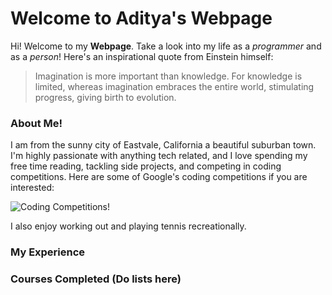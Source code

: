 # Welcome to Aditya's Webpage

Hi! Welcome to my **Webpage**. Take a look into my life as a *programmer* and as a *person*! Here's an inspirational quote from Einstein himself:

> Imagination is more important than knowledge. For
> knowledge is limited, whereas imagination embraces the entire
> world, stimulating progress, giving birth to evolution.



### About Me!

I am from the sunny city of Eastvale, California a beautiful suburban town. I'm highly passionate with anything tech related, and I love spending my free time reading, tackling side projects, and competing in coding competitions. Here are some of Google's coding competitions if you are interested:

![Coding Competitions!](https://codingcompetitions.withgoogle.com/)

I also enjoy working out and playing tennis recreationally.

### My Experience

### Courses Completed (Do lists here)